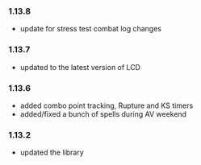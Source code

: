 ### 1.13.8

- update for stress test combat log changes

### 1.13.7

- updated to the latest version of LCD

### 1.13.6

- added combo point tracking, Rupture and KS timers
- added/fixed a bunch of spells during AV weekend

### 1.13.2

- updated the library
